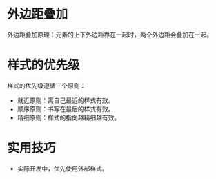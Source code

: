 # 外边距叠加
外边距叠加原理：元素的上下外边距靠在一起时，两个外边距会叠加在一起。

# 样式的优先级
样式的优先级遵循三个原则：
* 就近原则：离自己最近的样式有效。
* 顺序原则：书写在最后的样式有效。
* 精细原则：样式的指向越精细越有效。
# 实用技巧
* 实际开发中，优先使用外部样式。